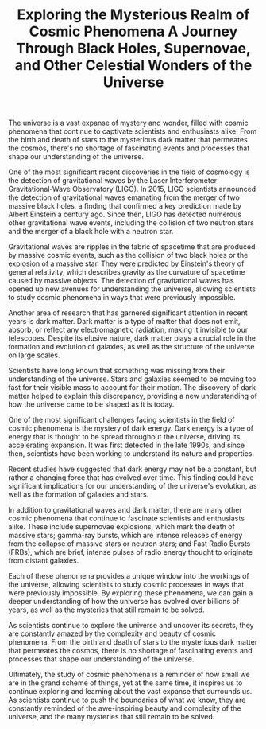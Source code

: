 ﻿---
title: "Exploring the Mysterious Realm of Cosmic Phenomena A Journey Through Black Holes, Supernovae, and Other Celestial Wonders of the Universe"
description: "Explore the mysteries of the cosmos with cutting-edge space science discoveries, astronomical breakthroughs, and the latest research in space exploration."
pubDate: 2025-07-01
category: "space"
tags: []
image: "/assets/blog-placeholder-1.svg"
---

The universe is a vast expanse of mystery and wonder, filled with cosmic phenomena that continue to captivate scientists and enthusiasts alike. From the birth and death of stars to the mysterious dark matter that permeates the cosmos, there's no shortage of fascinating events and processes that shape our understanding of the universe.

One of the most significant recent discoveries in the field of cosmology is the detection of gravitational waves by the Laser Interferometer Gravitational-Wave Observatory (LIGO). In 2015, LIGO scientists announced the detection of gravitational waves emanating from the merger of two massive black holes, a finding that confirmed a key prediction made by Albert Einstein a century ago. Since then, LIGO has detected numerous other gravitational wave events, including the collision of two neutron stars and the merger of a black hole with a neutron star.

Gravitational waves are ripples in the fabric of spacetime that are produced by massive cosmic events, such as the collision of two black holes or the explosion of a massive star. They were predicted by Einstein's theory of general relativity, which describes gravity as the curvature of spacetime caused by massive objects. The detection of gravitational waves has opened up new avenues for understanding the universe, allowing scientists to study cosmic phenomena in ways that were previously impossible.

Another area of research that has garnered significant attention in recent years is dark matter. Dark matter is a type of matter that does not emit, absorb, or reflect any electromagnetic radiation, making it invisible to our telescopes. Despite its elusive nature, dark matter plays a crucial role in the formation and evolution of galaxies, as well as the structure of the universe on large scales.

Scientists have long known that something was missing from their understanding of the universe. Stars and galaxies seemed to be moving too fast for their visible mass to account for their motion. The discovery of dark matter helped to explain this discrepancy, providing a new understanding of how the universe came to be shaped as it is today.

One of the most significant challenges facing scientists in the field of cosmic phenomena is the mystery of dark energy. Dark energy is a type of energy that is thought to be spread throughout the universe, driving its accelerating expansion. It was first detected in the late 1990s, and since then, scientists have been working to understand its nature and properties.

Recent studies have suggested that dark energy may not be a constant, but rather a changing force that has evolved over time. This finding could have significant implications for our understanding of the universe's evolution, as well as the formation of galaxies and stars.

In addition to gravitational waves and dark matter, there are many other cosmic phenomena that continue to fascinate scientists and enthusiasts alike. These include supernovae explosions, which mark the death of massive stars; gamma-ray bursts, which are intense releases of energy from the collapse of massive stars or neutron stars; and Fast Radio Bursts (FRBs), which are brief, intense pulses of radio energy thought to originate from distant galaxies.

Each of these phenomena provides a unique window into the workings of the universe, allowing scientists to study cosmic processes in ways that were previously impossible. By exploring these phenomena, we can gain a deeper understanding of how the universe has evolved over billions of years, as well as the mysteries that still remain to be solved.

As scientists continue to explore the universe and uncover its secrets, they are constantly amazed by the complexity and beauty of cosmic phenomena. From the birth and death of stars to the mysterious dark matter that permeates the cosmos, there is no shortage of fascinating events and processes that shape our understanding of the universe.

Ultimately, the study of cosmic phenomena is a reminder of how small we are in the grand scheme of things, yet at the same time, it inspires us to continue exploring and learning about the vast expanse that surrounds us. As scientists continue to push the boundaries of what we know, they are constantly reminded of the awe-inspiring beauty and complexity of the universe, and the many mysteries that still remain to be solved.
